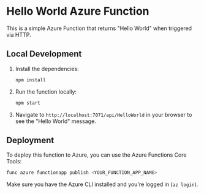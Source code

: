 # Hello World Azure Function

This is a simple Azure Function that returns "Hello World" when triggered via HTTP.

## Local Development

1. Install the dependencies:
   ```bash
   npm install
   ```

2. Run the function locally:
   ```bash
   npm start
   ```

3. Navigate to `http://localhost:7071/api/HelloWorld` in your browser to see the "Hello World" message.

## Deployment

To deploy this function to Azure, you can use the Azure Functions Core Tools:

```bash
func azure functionapp publish <YOUR_FUNCTION_APP_NAME>
```

Make sure you have the Azure CLI installed and you're logged in (`az login`).
